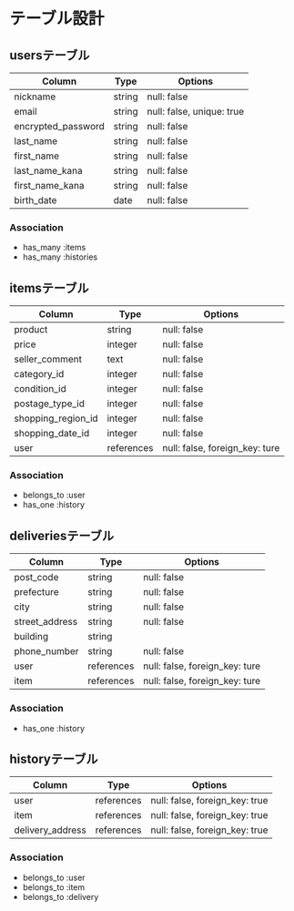 # テーブル設計

## usersテーブル
| Column             | Type       | Options                        |
|--------------------|------------|--------------------------------|
| nickname           | string     | null: false                    |
| email              | string     | null: false, unique: true      |
| encrypted_password | string     | null: false                    |
| last_name          | string     | null: false                    |
| first_name         | string     | null: false                    |
| last_name_kana     | string     | null: false                    |
| first_name_kana    | string     | null: false                    |
| birth_date         | date       | null: false                    |

### Association
- has_many :items
- has_many :histories


## itemsテーブル
| Column             | Type       | Options                        |
|--------------------|------------|--------------------------------|
| product            | string     | null: false                    |
| price              | integer    | null: false                    |
| seller_comment     | text       | null: false                    |
| category_id        | integer    | null: false                    |
| condition_id       | integer    | null: false                    |
| postage_type_id    | integer    | null: false                    |
| shopping_region_id | integer    | null: false                    |
| shopping_date_id   | integer    | null: false                    |
| user               | references | null: false, foreign_key: ture |

### Association
- belongs_to :user
- has_one :history


## deliveriesテーブル
| Column             | Type       | Options                        |
|--------------------|------------|--------------------------------|
| post_code          | string     | null: false                    |
| prefecture         | string     | null: false                    |
| city               | string     | null: false                    |
| street_address     | string     | null: false                    |
| building           | string     |                                |
| phone_number       | string     | null: false                    |
| user               | references | null: false, foreign_key: ture |
| item               | references | null: false, foreign_key: ture |

### Association
- has_one :history

## historyテーブル
| Column             | Type       | Options                        |
|--------------------|------------|--------------------------------|
| user               | references | null: false, foreign_key: true |
| item               | references | null: false, foreign_key: true |
| delivery_address   | references | null: false, foreign_key: true |

### Association
- belongs_to :user
- belongs_to :item
- belongs_to :delivery